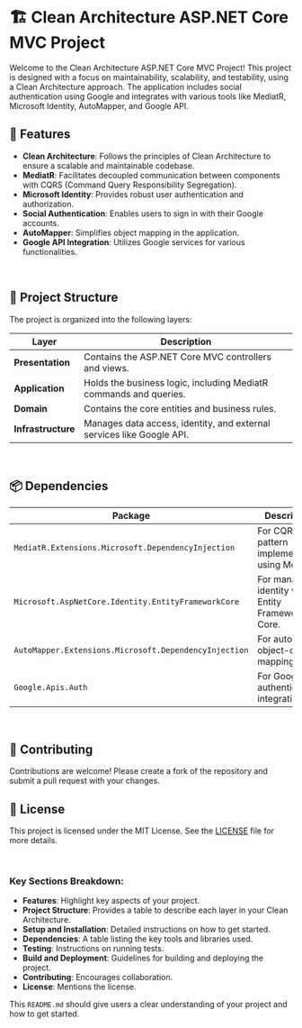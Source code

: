 # 🏗️ Clean Architecture ASP.NET Core MVC Project

Welcome to the Clean Architecture ASP.NET Core MVC Project! This project is designed with a focus on maintainability, scalability, and testability, using a Clean Architecture approach. The application includes social authentication using Google and integrates with various tools like MediatR, Microsoft Identity, AutoMapper, and Google API.

## 🌟 Features

- **Clean Architecture**: Follows the principles of Clean Architecture to ensure a scalable and maintainable codebase.
- **MediatR**: Facilitates decoupled communication between components with CQRS (Command Query Responsibility Segregation).
- **Microsoft Identity**: Provides robust user authentication and authorization.
- **Social Authentication**: Enables users to sign in with their Google accounts.
- **AutoMapper**: Simplifies object mapping in the application.
- **Google API Integration**: Utilizes Google services for various functionalities.

<br/>

## 📂 Project Structure

The project is organized into the following layers:

| Layer                     | Description                                                                 |
| ------------------------- | --------------------------------------------------------------------------- |
| **Presentation**          | Contains the ASP.NET Core MVC controllers and views.                        |
| **Application**           | Holds the business logic, including MediatR commands and queries.           |
| **Domain**                | Contains the core entities and business rules.                              |
| **Infrastructure**        | Manages data access, identity, and external services like Google API.       |

<br/>

## 📦 Dependencies

| Package                                                 | Description                                                     |
| ------------------------------------------------------- | --------------------------------------------------------------- |
| `MediatR.Extensions.Microsoft.DependencyInjection`      | For CQRS pattern implementation using MediatR.                  |
| `Microsoft.AspNetCore.Identity.EntityFrameworkCore`     | For managing identity with Entity Framework Core.               |
| `AutoMapper.Extensions.Microsoft.DependencyInjection`   | For automatic object-object mapping.                            |
| `Google.Apis.Auth`                                      | For Google authentication integration.                          |

<br/>

## 🚀 Contributing

Contributions are welcome! Please create a fork of the repository and submit a pull request with your changes.

## 📄 License

This project is licensed under the MIT License. See the [LICENSE](LICENSE.txt) file for more details.

<br/>

### Key Sections Breakdown:

- **Features**: Highlight key aspects of your project.
- **Project Structure**: Provides a table to describe each layer in your Clean Architecture.
- **Setup and Installation**: Detailed instructions on how to get started.
- **Dependencies**: A table listing the key tools and libraries used.
- **Testing**: Instructions on running tests.
- **Build and Deployment**: Guidelines for building and deploying the project.
- **Contributing**: Encourages collaboration.
- **License**: Mentions the license.

This `README.md` should give users a clear understanding of your project and how to get started.

